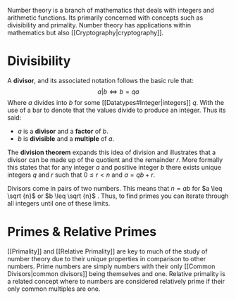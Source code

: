 Number theory is a branch of mathematics that deals with integers and arithmetic functions. Its primarily concerned with concepts such as divisibility and primality. Number theory has applications within mathematics but also [[Cryptography|cryptography]].

# Divisibility
A **divisor**, and its associated notation follows the basic rule that:
$$a|b\Longleftrightarrow\text{}b = qa$$
Where $a$ divides into $b$ for some [[Datatypes#Integer|integers]] $q$. With the use of a bar to denote that the values divide to produce an integer. Thus its said:
- $a$ is a **divisor** and a **factor** of $b$.
- $b$ is **divisible** and a **multiple** of $a$.

The **division theorem** expands this idea of division and illustrates that a divisor can be made up of the quotient and the remainder $r$. More formally this states that for any integer $a$ and positive integer $b$ there exists unique integers $q$ and $r$ such that $0 \leq r <n$ and $a=qb+r$.

Divisors come in pairs of two numbers. This means that $n=ab$ for $a \leq \sqrt {n}$ or $b \leq \sqrt {n}$ . Thus, to find primes you can iterate through all integers until one of these limits.

# Primes & Relative Primes
[[Primality]] and [[Relative Primality]] are key to much of the study of number theory due to their unique properties in comparison to other numbers. Prime numbers are simply numbers with their only [[Common Divisors|common divisors]] being themselves and one. Relative primality is a related concept where to numbers are considered relatively prime if their only common multiples are one.
